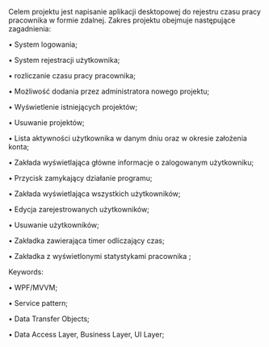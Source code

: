 Celem projektu jest napisanie aplikacji desktopowej do rejestru czasu pracy pracownika w formie zdalnej. Zakres projektu obejmuje następujące zagadnienia: 


•	System logowania; 

•	System rejestracji użytkownika; 

•	rozliczanie czasu pracy pracownika; 

•	Możliwość dodania przez administratora nowego projektu; 

•	Wyświetlenie istniejących projektów;

•	Usuwanie projektów;

•	Lista aktywności użytkownika w danym dniu oraz w okresie założenia konta;

•	Zakłada wyświetlająca główne informacje o zalogowanym użytkowniku;

•	Przycisk zamykający działanie programu;

•	Zakłada wyświetlająca wszystkich użytkowników;

•	Edycja zarejestrowanych użytkowników;

•	Usuwanie użytkowników;

•	Zakładka zawierająca timer odliczający czas;

•	Zakładka z wyświetlonymi statystykami pracownika ;




Keywords:

•	WPF/MVVM;

•	Service pattern;

•	Data Transfer Objects;

•	Data Access Layer, Business Layer, UI Layer;
